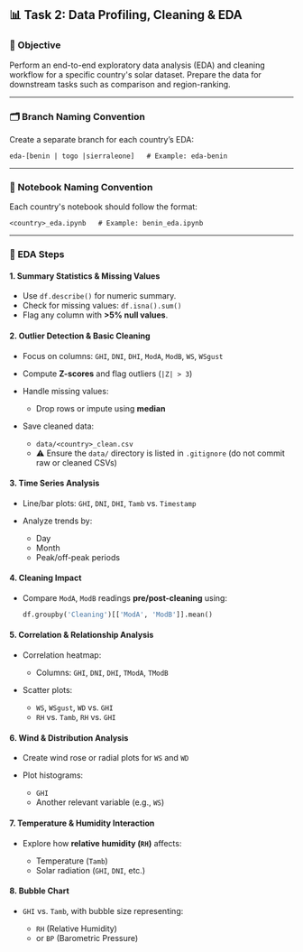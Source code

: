 
## 📊 Task 2: Data Profiling, Cleaning & EDA

### 🎯 Objective

Perform an end-to-end exploratory data analysis (EDA) and cleaning workflow for a specific country's solar dataset. Prepare the data for downstream tasks such as comparison and region-ranking.

---

### 🗂️ Branch Naming Convention

Create a separate branch for each country’s EDA:

```
eda-[benin | togo |sierraleone]   # Example: eda-benin
```

---

### 📓 Notebook Naming Convention

Each country's notebook should follow the format:

```
<country>_eda.ipynb   # Example: benin_eda.ipynb
```

---

### 🔧 EDA Steps

#### 1. Summary Statistics & Missing Values

* Use `df.describe()` for numeric summary.
* Check for missing values:
  `df.isna().sum()`
* Flag any column with **>5% null values**.

#### 2. Outlier Detection & Basic Cleaning

* Focus on columns: `GHI`, `DNI`, `DHI`, `ModA`, `ModB`, `WS`, `WSgust`
* Compute **Z-scores** and flag outliers (`|Z| > 3`)
* Handle missing values:

  * Drop rows or impute using **median**
* Save cleaned data:

  * `data/<country>_clean.csv`
  * ⚠️ Ensure the `data/` directory is listed in `.gitignore` (do not commit raw or cleaned CSVs)

#### 3. Time Series Analysis

* Line/bar plots: `GHI`, `DNI`, `DHI`, `Tamb` vs. `Timestamp`
* Analyze trends by:

  * Day
  * Month
  * Peak/off-peak periods

#### 4. Cleaning Impact

* Compare `ModA`, `ModB` readings **pre/post-cleaning** using:

  ```python
  df.groupby('Cleaning')[['ModA', 'ModB']].mean()
  ```

#### 5. Correlation & Relationship Analysis

* Correlation heatmap:

  * Columns: `GHI`, `DNI`, `DHI`, `TModA`, `TModB`
* Scatter plots:

  * `WS`, `WSgust`, `WD` vs. `GHI`
  * `RH` vs. `Tamb`, `RH` vs. `GHI`

#### 6. Wind & Distribution Analysis

* Create wind rose or radial plots for `WS` and `WD`
* Plot histograms:

  * `GHI`
  * Another relevant variable (e.g., `WS`)

#### 7. Temperature & Humidity Interaction

* Explore how **relative humidity (`RH`)** affects:

  * Temperature (`Tamb`)
  * Solar radiation (`GHI`, `DNI`, etc.)

#### 8. Bubble Chart

* `GHI` vs. `Tamb`, with bubble size representing:

  * `RH` (Relative Humidity)
  * or `BP` (Barometric Pressure)



